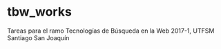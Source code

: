 # tbw_works
Tareas para el ramo Tecnologías de Búsqueda en la Web 2017-1, UTFSM Santiago San Joaquín
